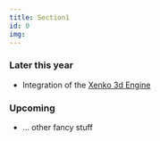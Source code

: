 ```yaml
---
title: Section1
id: 0
img:
---
```


### Later this year
* Integration of the [Xenko 3d Engine](https://xenko.com)

### Upcoming
* ... other fancy stuff

